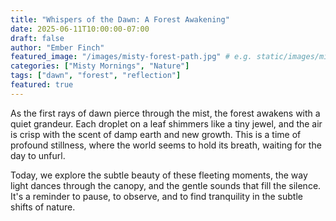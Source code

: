 ```yaml
---
title: "Whispers of the Dawn: A Forest Awakening"
date: 2025-06-11T10:00:00-07:00
draft: false
author: "Ember Finch"
featured_image: "/images/misty-forest-path.jpg" # e.g. static/images/misty-forest-path.jpg
categories: ["Misty Mornings", "Nature"]
tags: ["dawn", "forest", "reflection"]
featured: true
---
```


As the first rays of dawn pierce through the mist, the forest awakens with a quiet grandeur. Each droplet on a leaf shimmers like a tiny jewel, and the air is crisp with the scent of damp earth and new growth. This is a time of profound stillness, where the world seems to hold its breath, waiting for the day to unfurl.

Today, we explore the subtle beauty of these fleeting moments, the way light dances through the canopy, and the gentle sounds that fill the silence. It's a reminder to pause, to observe, and to find tranquility in the subtle shifts of nature.
